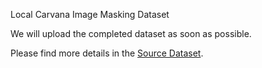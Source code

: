 Local Carvana Image Masking Dataset

We will upload the completed dataset as soon as possible.

Please find more details in the [Source Dataset](https://www.kaggle.com/c/carvana-image-masking-challenge). 
